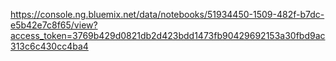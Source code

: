 https://console.ng.bluemix.net/data/notebooks/51934450-1509-482f-b7dc-e5b42e7c8f65/view?access_token=3769b429d0821db2d423bdd1473fb90429692153a30fbd9ac313c6c430cc4ba4
